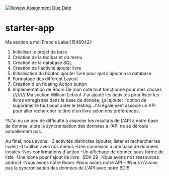 [![Review Assignment Due Date](https://classroom.github.com/assets/deadline-readme-button-24ddc0f5d75046c5622901739e7c5dd533143b0c8e959d652212380cedb1ea36.svg)](https://classroom.github.com/a/OqGvrJlE)
# starter-app
Ma section a moi Francis Lebel(1546042):
  1. Initialiser le projet de base
  2. Création de la toolbar et du menu
  3. Création de la database SQL
  4. Création de l'activité ajouter livre
  5. Initialisation du bouton ajouter livre pour quil s'ajoute a la database
  6. Formatage des different Layout
  7. Création d'un floating Action button
  8. Implémentation de Room
De mon coté tout fonctionne pour mes choses
////////
Ma section William Lebeuf
J'ai ajouté les activités pour lister les livres
enregistrés dans la base de donnée, j,ai ajouter l'option
de supprimer le tout pour aider le testing.
J'ai également associé un API pour aller rechercher
le titre d'un livre selon nos préférences.

!!!J'ai eu un peu de difficulté à associer les resultats de L'API
à notre base de donnée, alors la syncronisation des données à l'API
ne se déroule actuellement pas.

Au final, nous avons:
-3 activités distinctes (ajouter, lister et rechercher les livres)
-1 toolbar avec nos menus
-Une connexion à une base de données locales
-Nos confirmations d'action
-Un affichage de donnée sous forme de liste
-Une icone pour l'ajout de livre
-SDK 29
-Nous avons nos ressources android
-Nous avons notre Room
-Nous avons notre API 
-!!!Nous n'avons pas la syncronisation des données de L'API avec notre BD!!!
